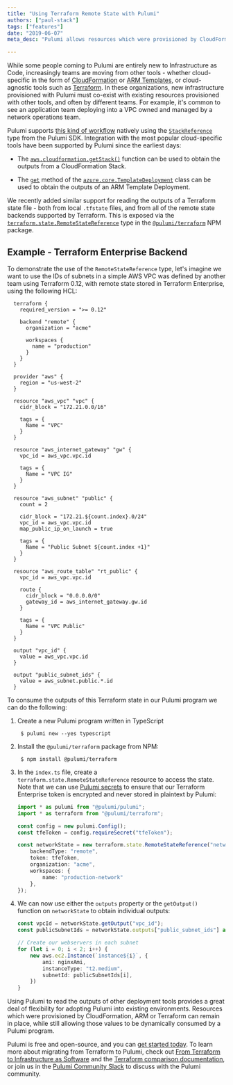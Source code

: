 ```yaml
---
title: "Using Terraform Remote State with Pulumi"
authors: ["paul-stack"]
tags: ["features"]
date: "2019-06-07"
meta_desc: "Pulumi allows resources which were provisioned by CloudFormation, ARM, or Terraform to remain, while allowing those resources to be consumed by Pulumi."

---
```


While some people coming to Pulumi are entirely new to Infrastructure as
Code, increasingly teams are moving from other tools - whether
cloud-specific in the form of
[CloudFormation](https://aws.amazon.com/cloudformation/) or
[ARM Templates](https://docs.microsoft.com/en-us/azure/azure-resource-manager/),
or cloud-agnostic tools such as [Terraform](https://terraform.io). In
these organizations, new infrastructure provisioned with Pulumi must
co-exist with existing resources provisioned with other tools, and often
by different teams. For example, it's common to see an application team
deploying into a VPC owned and managed by a network operations team.

Pulumi supports
[this kind of workflow](/docs/intro/concepts/stack#stackreferences)
natively using the [`StackReference`](/docs/reference/pkg/nodejs/pulumi/pulumi#StackReference)
type from the Pulumi SDK. Integration with the most popular
cloud-specific tools have been supported by Pulumi since the earliest
days:

- The [`aws.cloudformation.getStack()`](/registry/packages/aws/api-docs/cloudformation/getstack)
  function can be used to obtain the outputs from a CloudFormation
  Stack.

- The [`get`](/registry/packages/azure/api-docs/core/templatedeployment#look-up)
  method of the
  [`azure.core.TemplateDeployment`](/registry/packages/azure/api-docs/core/templatedeployment)
  class can be used to obtain the outputs of an ARM Template Deployment.

We recently added similar support for reading the outputs of a Terraform
state file - both from local `.tfstate` files, and from all of the
remote state backends supported by Terraform. This is exposed via the
[`terraform.state.RemoteStateReference`](/docs/reference/pkg/nodejs/pulumi/terraform/state#RemoteStateReference) type in the
[`@pulumi/terraform`](https://www.npmjs.com/package/@pulumi/terraform)
NPM package.
<!--more-->

## Example - Terraform Enterprise Backend

To demonstrate the use of the `RemoteStateReference` type, let's imagine
we want to use the IDs of subnets in a simple AWS VPC was defined by
another team using Terraform 0.12, with remote state stored in Terraform
Enterprise, using the following HCL:

```
  terraform {
    required_version = ">= 0.12"

    backend "remote" {
      organization = "acme"

      workspaces {
        name = "production"
      }
    }
  }

  provider "aws" {
    region = "us-west-2"
  }

  resource "aws_vpc" "vpc" {
    cidr_block = "172.21.0.0/16"

    tags = {
      Name = "VPC"
    }
  }

  resource "aws_internet_gateway" "gw" {
    vpc_id = aws_vpc.vpc.id

    tags = {
      Name = "VPC IG"
    }
  }

  resource "aws_subnet" "public" {
    count = 2

    cidr_block = "172.21.${count.index}.0/24"
    vpc_id = aws_vpc.vpc.id
    map_public_ip_on_launch = true

    tags = {
      Name = "Public Subnet ${count.index +1}"
    }
  }

  resource "aws_route_table" "rt_public" {
    vpc_id = aws_vpc.vpc.id

    route {
      cidr_block = "0.0.0.0/0"
      gateway_id = aws_internet_gateway.gw.id
    }

    tags = {
      Name = "VPC Public"
    }
  }

  output "vpc_id" {
    value = aws_vpc.vpc.id
  }

  output "public_subnet_ids" {
    value = aws_subnet.public.*.id
  }
```

To consume the outputs of this Terraform state in our Pulumi program we
can do the following:

1. Create a new Pulumi program written in TypeScript

        $ pulumi new --yes typescript

2. Install the `@pulumi/terraform` package from NPM:

        $ npm install @pulumi/terraform

3. In the `index.ts` file, create a
    `terraform.state.RemoteStateReference` resource to access the state.
    Note that we can use [Pulumi
    secrets](/blog/managing-secrets-with-pulumi)
    to ensure that our Terraform Enterprise token is encrypted and never
    stored in plaintext by Pulumi:

    ```typescript
    import * as pulumi from "@pulumi/pulumi";
    import * as terraform from "@pulumi/terraform";

    const config = new pulumi.Config();
    const tfeToken = config.requireSecret("tfeToken");

    const networkState = new terraform.state.RemoteStateReference("network", {
        backendType: "remote",
        token: tfeToken,
        organization: "acme",
        workspaces: {
            name: "production-network"
        },
    });
    ```

4. We can now use either the `outputs` property or the `getOutput()`
    function on `networkState` to obtain individual outputs:

    ```typescript
    const vpcId = networkState.getOutput("vpc_id");
    const publicSubnetIds = networkState.outputs["public_subnet_ids"] as pulumi.Output<string[]>;

    // Create our webservers in each subnet
    for (let i = 0; i < 2; i++) {
        new aws.ec2.Instance(`instance${i}`, {
            ami: nginxAmi,
            instanceType: "t2.medium",
            subnetId: publicSubnetIds[i],
        })
    }
    ```

Using Pulumi to read the outputs of other deployment tools provides a
great deal of flexibility for adopting Pulumi into existing
environments. Resources which were provisioned by CloudFormation, ARM or
Terraform can remain in place, while still allowing those values to be
dynamically consumed by a Pulumi program.

Pulumi is free and open-source, and you can [get started today](/docs/get-started/).
To learn more about migrating
from Terraform to Pulumi, check out
[From Terraform to Infrastructure as Software](/blog/from-terraform-to-infrastructure-as-software/)
and the [Terraform comparison documentation](/docs/intro/vs/terraform/), or join us in
the [Pulumi Community Slack](https://slack.pulumi.com/) to discuss with
the Pulumi community.
